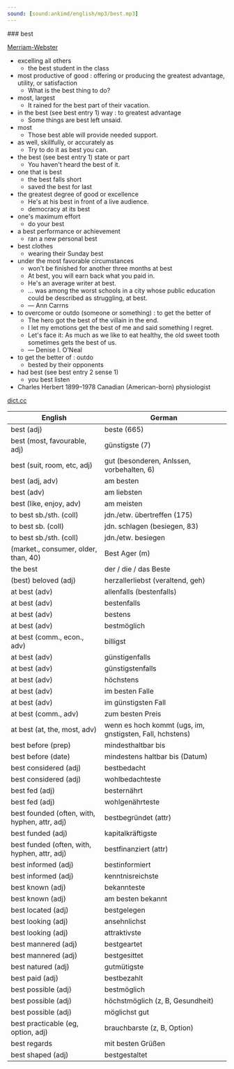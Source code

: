 ```yaml
---
sound: [sound:ankimd/english/mp3/best.mp3]
---
```


\### best

[Merriam-Webster](https://www.merriam-webster.com/dictionary/best)

- excelling all others
    - the best student in the class
- most productive of good : offering or producing the greatest advantage, utility, or satisfaction
    - What is the best thing to do?
- most, largest
    - It rained for the best part of their vacation.
- in the best (see best entry 1) way : to greatest advantage
    - Some things are best left unsaid.
- most
    - Those best able will provide needed support.
- as well, skillfully, or accurately as
    - Try to do it as best you can.
- the best (see best entry 1) state or part
    - You haven't heard the best of it.
- one that is best
    - the best falls short
    - saved the best for last
- the greatest degree of good or excellence
    - He's at his best in front of a live audience.
    - democracy at its best
- one's maximum effort
    - do your best
- a best performance or achievement
    - ran a new personal best
- best clothes
    - wearing their Sunday best
- under the most favorable circumstances
    - won't be finished for another three months at best
    - At best, you will earn back what you paid in.
    - He's an average writer at best.
    - … was among the worst schools in a city whose public education could be described as struggling, at best.
    - — Ann Carrns
- to overcome or outdo (someone or something) : to get the better of
    - The hero got the best of the villain in the end.
    - I let my emotions get the best of me and said something I regret.
    - Let's face it: As much as we like to eat healthy, the old sweet tooth sometimes gets the best of us.
    - — Denise I. O'Neal
- to get the better of : outdo
    - bested by their opponents
- had best (see best entry 2 sense 1)
    - you best listen
- Charles Herbert 1899–1978 Canadian (American-born) physiologist

[dict.cc](https://www.dict.cc/best)

| English        | German       |
| -------------- | ------------ |
| best (adj) | beste (665) |
| best (most, favourable, adj) | günstigste (7) |
| best (suit, room, etc, adj) | gut (besonderen, Anlssen, vorbehalten, 6) |
| best (adj, adv) | am besten |
| best (adv) | am liebsten |
| best (like, enjoy, adv) | am meisten |
| to best sb./sth. (coll) | jdn./etw. übertreffen (175) |
| to best sb. (coll) | jdn. schlagen (besiegen, 83) |
| to best sb./sth. (coll) | jdn./etw. besiegen |
|  (market., consumer, older, than, 40) | Best Ager (m) |
| the best | der / die / das Beste |
| (best) beloved (adj) | herzallerliebst (veraltend, geh) |
| at best (adv) | allenfalls (bestenfalls) |
| at best (adv) | bestenfalls |
| at best (adv) | bestens |
| at best (adv) | bestmöglich |
| at best (comm., econ., adv) | billigst |
| at best (adv) | günstigenfalls |
| at best (adv) | günstigstenfalls |
| at best (adv) | höchstens |
| at best (adv) | im besten Falle |
| at best (adv) | im günstigsten Fall |
| at best (comm., adv) | zum besten Preis |
| at best (at, the, most, adv) | wenn es hoch kommt (ugs, im, gnstigsten, Fall, hchstens) |
| best before (prep) | mindesthaltbar bis |
| best before (date) | mindestens haltbar bis (Datum) |
| best considered (adj) | bestbedacht |
| best considered (adj) | wohlbedachteste |
| best fed (adj) | besternährt |
| best fed (adj) | wohlgenährteste |
| best founded (often, with, hyphen, attr, adj) | bestbegründet (attr) |
| best funded (adj) | kapitalkräftigste |
| best funded (often, with, hyphen, attr, adj) | bestfinanziert (attr) |
| best informed (adj) | bestinformiert |
| best informed (adj) | kenntnisreichste |
| best known (adj) | bekannteste |
| best known (adj) | am besten bekannt |
| best located (adj) | bestgelegen |
| best looking (adj) | ansehnlichst |
| best looking (adj) | attraktivste |
| best mannered (adj) | bestgeartet |
| best mannered (adj) | bestgesittet |
| best natured (adj) | gutmütigste |
| best paid (adj) | bestbezahlt |
| best possible (adj) | bestmöglich |
| best possible (adj) | höchstmöglich (z, B, Gesundheit) |
| best possible (adj) | möglichst gut |
| best practicable (eg, option, adj) | brauchbarste (z, B, Option) |
| best regards | mit besten Grüßen |
| best shaped (adj) | bestgestaltet |
